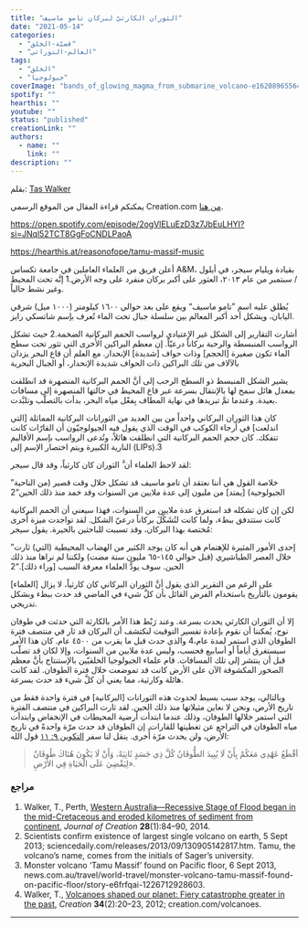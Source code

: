 ```yaml
---
title: "الثوران الكارثيّ لبركان تامو ماسيف"
date: "2021-05-14"
categories: 
  - "قضيّة-الخلق"
  - "العالم-التوراتي"
tags: 
  - "الخلق"
  - "جيولوجيا"
coverImage: "bands_of_glowing_magma_from_submarine_volcano-e1620896556432.jpg"
spotify: ""
hearthis: ""
youtube: ""
status: "published"
creationLink: ""
authors:
  - name: ""
    link: ""
description: ""
---
```


بقلم: [Tas Walker](https://creation.com/dr-tas-walker-speaker)

يمكنكم قراءة المقال من الموقع الرسمي Creation.com [من هنا](https://creation.com/tamu-massif-arabic).

https://open.spotify.com/episode/2ogVlELuEzD3z7JbEuLHYI?si=JNql52TCT8GgFoCNDLPaoA

https://hearthis.at/reasonofope/tamu-massif-music

أعلن فريق من العلماء العاملين في جامعة تكساس A&M، بقيادة ويليام سيجر، في أيلول / سبتمبر من عام ٢٠١٣، العثور على أكبر بركان منفرد على وجه الأرض.1 إنَّه تحت المحيط وغير نشط حالياً.

يُطلق عليه اسم ”تامو ماسيف“ ويقع على بعد حوالي ١٦٠٠ كيلومتر (١٠٠٠ ميل) شرقي اليابان، ويشكل أحد أكبر المعالم بين سلسلة جبال تحت الماء تُعرف بإسم شاتسكي رايز. 

أشارت التقارير إلى الشكل غير الإعتيادي لرواسب الحمم البركانية الضخمة.2 حيث تشكل الرواسب المنبسطة والرحبة بركاناً درعيّاً. إن معظم البراكين الأُخرى التي تثور تحت سطح الماء تكون صغيرة \[الحجم\] وذات حواف \[شديدة\] الإنحدار. مع العلم أن قاع البحر يزدان بالآلاف من تلك البراكين ذات الحواف شديدة الإنحدار، أو الجبال البحرية 

يشير الشكل المنبسط ذو السطح الرحب إلى أنَّ الحمم البركانية المنصهرة قد انطلقت بمعدل هائل سمح لها بالإنتقال بسرعة عبر قاع المحيط في حالتها المنصهرة إلى مسافات بعيدة. وعندما تمَّ تبريدها في نهاية المطاف بِفعْل مياه البحر، بدأت بالتصلّب وتلبَّدت.

كان هذا الثوران البركاني واحداً من بين العديد من الثورانات البركانية المماثلة \[التي اندلعت\] في أرجاء الكوكب في الوقت الذي يقول فيه الجيولوجيّون أن القارّات كانت تتفكك. كان حجم الحمم البركانية التي انطلقت هائلاً، وتُدعى الرواسب بإسم الأقاليم النارية الكبيرة ويتم اختصار الإسم إلى (LIPs).3

لقد لاحظ العلماء أن َّ الثوران كان كارثياً، وقد قال سيجر:

”خلاصة القول هي أننا نعتقد أن تامو ماسيف قد تشكل خلال وقت قصير (من الناحية الجيولوجية) \[يمتد\] من مليون إلى عدة ملايين من السنوات وقد خمد منذ ذلك الحين“2

لكن إن كان تشكله قد استغرق عدة ملايين من السنوات، فهذا سيعني أن الحمم البركانية كانت ستتدفق ببطء، ولما كانت لتُشَكِّلَ بركاناً درعيّ الشكل. لقد تواجدت ميزة أُخرى مُختصة بهذا البركان، وقد تسببت للباحثين بالحيرة. يقول سيجر: 

”إحدى الأمور المثيرة للإهتمام هي أنه كان يوجد الكثير من الهضاب المحيطية (التي) ثارت خلال العصر الطباشيري (قبل حوالي ١٤٥-٦٥ مليون سنة مضت) ولكننا لم نراها منذ ذلك الحين. سوف يودُّ العلماء معرفة السبب \[وراء ذلك\].“2

على الرغم من التقرير الذي يقول أنَّ الثوران البركاني كان كارثياً، لا يزال \[العلماء\] يقومون بالتأريخ باستخدام الفرض القائل بأن كلَّ شيء في الماضي قد حدث ببطء وبشكل تدريجي.

إلا أن الثوران الكارثي يحدث بسرعة. وعند رَبْط هذا الأمر بالكارثة التي حدثت في طوفان نوح، يُمكننا أن نقوم بإعادة تفسير التوقيت لنكتشف أن البركان قد ثار في منتصف فترة الطوفان الذي استمر لمدة عام،4 والذي حدث قبل ما يقرب من ٤٥٠٠ عام. كان هذا الأمر سيستغرق أياماً أو أسابيع فحسب، وليس عدة ملايين من السنوات، وإلا لكان قد تصلّب قبل أن ينتشر إلى تلك المسافات. قام علماء الجيولوجيا الخلقيّين بالإستنتاج بأنَّ معظم الصخور المكشوفة الآن على الأرض كانت قد تموضعت خلال فترة الطوفان. لقد كانت هائلة وكارثية، مما يعني أن كلَّ شيء قد حدث بسرعة. 

وبالتالي، يوجد سبب بسيط لحدوث هذه الثورانات \[البركانية\] في فترة واحدة فقط من تاريخ الأرض، ونحن لا نعاين مثيلاتها منذ ذلك الحين. لقد ثارت البراكين في منتصف الفترة التي استمر خلالها الطوفان، وذلك عندما ابتدأت أرضية المحيطات في الإنخفاض وابتدأت مياه الطوفان في التراجع عن تغطيتها للقارات. إن الطوفان قد حدث مرّة واحدةً في تاريخ الأرض، ولن يحدث مرّة أُخرى. ينقل لنا سفر [التكوين ٩](https://www.bible.com/101/gen.9.11.keh)[: ١١](https://www.bible.com/101/gen.9.11.keh) قول الله: 

> أقْطَعُ عَهْدِي مَعَكُمْ بِأَنْ لَا يُبِيدَ الطُّوفَانُ كُلَّ ذِي جَسَدٍ ثَانِيَةً، وَأَنْ لَا يَكُونَ هُنَاكَ طُوفَانٌ لِيَقْضِيَ عَلَى الْحَيَاةِ فِي الأَرْضِ».

### مراجع

1. Walker, T., Perth, [Western Australia—Recessive Stage of Flood began in the mid-Cretaceous and eroded kilometres of sediment from continent](https://creation.com/images/pdfs/tj/j28_1/j28_1_84-90.pdf), _Journal of Creation_ **28**(1):84–90, 2014.
2. Scientists confirm existence of largest single volcano on earth, 5 Sept 2013; sciencedaily.com/releases/2013/09/130905142817.htm. Tamu, the volcano’s name, comes from the initials of Sager’s university.
3. Monster volcano ‘Tamu Massif’ found on Pacific floor, 6 Sept 2013, news.com.au/travel/world-travel/monster-volcano-tamu-massif-found-on-pacific-floor/story-e6frfqai-1226712928603.
4. Walker, T., [Volcanoes shaped our planet: Fiery catastrophe greater in the past](https://creation.com/volcanoes), _Creation_ **34**(2):20–23, 2012; creation.com/volcanoes.

* * *

